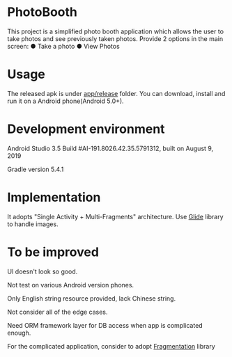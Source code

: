 # PhotoBooth

This project is a simplified photo booth application which allows the user to take photos and see previously taken photos.
Provide 2 options in the main screen:
● Take a photo
● View Photos

# Usage

The released apk is under [app/release](https://github.com/shtzsp/PhotoBooth/tree/master/app/release) folder. You can download, install and run it on a Android phone(Android 5.0+).

# Development environment

Android Studio 3.5
Build #AI-191.8026.42.35.5791312, built on August 9, 2019

Gradle version 5.4.1

# Implementation

It adopts "Single Activity + Multi-Fragments" architecture. 
Use [Glide](https://github.com/bumptech/glide) library to handle images.

# To be improved

UI doesn't look so good.

Not test on various Android version phones.

Only English string resource provided, lack Chinese string.

Not consider all of the edge cases.

Need ORM framework layer for DB access when app is complicated enough.

For the complicated application, consider to adopt [Fragmentation](https://github.com/YoKeyword/Fragmentation) library